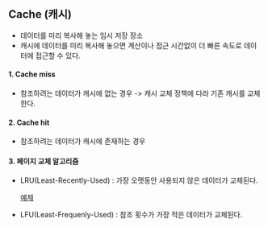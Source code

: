 ## Cache (캐시)

- 데이터를 미리 복사해 놓는 임시 저장 장소
- 캐시에 데이터를 미리 복사해 놓으면 계산이나 접근 시간없이 더 빠른 속도로 데이터에 접근할 수 있다.

#### 1. Cache miss
- 참조하려는 데이터가 캐시에 없는 경우
-> 캐시 교체 정책에 다라 기존 캐시를 교체한다.

#### 2. Cache hit
- 참조하려는 데이터가 캐시에 존재하는 경우

#### 3. 페이지 교체 알고리즘
- LRU(Least-Recently-Used) : 가장 오랫동안 사용되지 않은 데이터가 교체된다.

    [예제](https://github.com/ahnsoheee/Algorithm/blob/master/Programmers/2018_KAKAO_BLIND_RECREUITMENT/%5B1%EC%B0%A8%5D%20%EC%BA%90%EC%8B%9C.py)
    
- LFU(Least-Frequenly-Used) : 참조 횟수가 가장 적은 데이터가 교체된다.